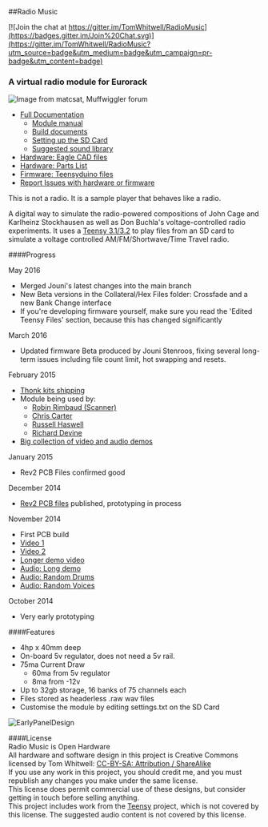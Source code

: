 ##Radio Music

[![Join the chat at https://gitter.im/TomWhitwell/RadioMusic](https://badges.gitter.im/Join%20Chat.svg)](https://gitter.im/TomWhitwell/RadioMusic?utm_source=badge&utm_medium=badge&utm_campaign=pr-badge&utm_content=badge)

### A virtual radio module for Eurorack
![Image from matcsat, Muffwiggler forum](https://raw.githubusercontent.com/TomWhitwell/RadioMusic/master/Collateral/BuildImages/rmpic.jpg)

- [Full Documentation](https://github.com/TomWhitwell/RadioMusic/wiki)
    - [Module manual](https://github.com/TomWhitwell/RadioMusic/wiki/How-to-use-the-Radio-Music-module)  
    - [Build documents](https://github.com/TomWhitwell/RadioMusic/wiki/Building-the-Radio-Music-module)  
    - [Setting up the SD Card](https://github.com/TomWhitwell/RadioMusic/wiki/SD-Card%3A-Format-%26-File-Structure)  
    - [Suggested sound library](https://github.com/TomWhitwell/RadioMusic/wiki/Audio-for-the-SD-Card)  
- [Hardware: Eagle CAD files](https://github.com/TomWhitwell/RadioMusic/tree/master/RadioMusicHardware)
- [Hardware: Parts List](https://github.com/TomWhitwell/RadioMusic/wiki/BOM---Parts-List)
- [Firmware: Teensyduino files](https://github.com/TomWhitwell/RadioMusic/tree/master/RadioMusic)
- [Report Issues with hardware or firmware](https://github.com/TomWhitwell/RadioMusic/issues)

This is not a radio. It is a sample player that behaves like a radio.  

A digital way to simulate the radio-powered compositions of John Cage and Karlheinz Stockhausen as well as Don Buchla's voltage-controlled radio experiments. It uses a [Teensy 3.1/3.2](https://www.pjrc.com/teensy/) to play files from an SD card to simulate a voltage controlled AM/FM/Shortwave/Time Travel radio. 

####Progress  

May 2016
- Merged Jouni's latest changes into the main branch
- New Beta versions in the Collateral/Hex Files folder: Crossfade and a new Bank Change interface
- If you're developing firmware yourself, make sure you read the 'Edited Teensy Files' section, because this has changed significantly

March 2016  
- Updated firmware Beta produced by Jouni Stenroos, fixing several long-term issues including file count limit, hot swapping and resets.  

February 2015  
- [Thonk kits shipping](http://www.thonk.co.uk/product-category/music-thing-modular/)  
- Module being used by:  
    - [Robin Rimbaud (Scanner)](https://twitter.com/robinrimbaud/status/562663428830289921)   
    - [Chris Carter](https://twitter.com/chris_carter_/status/562889299621076993)  
    - [Russell Haswell](https://twitter.com/russellhaswell/status/552213743363690496)  
    - [Richard Devine](https://instagram.com/p/900BnMjQjw/)  
- [Big collection of video and audio demos](http://musicthing.co.uk/modular/?p=1087)  

January 2015  
- Rev2 PCB Files confirmed good  

December 2014  
- [Rev2 PCB files](https://github.com/TomWhitwell/RadioMusic/tree/master/RadioMusicHardware/Gerbers/Rev%202%20Gerbers%20Dec%202014) published, prototyping in process  

November 2014  
- First PCB build   
- [Video 1](http://instagram.com/p/vCNc37DmSj/)  
- [Video 2](http://instagram.com/p/vnv1T-DmUm/)  
- [Longer demo video](http://vimeo.com/113050279)  
- [Audio: Long demo](https://soundcloud.com/musicthing/radio-music-20-minutes-of-madness)  
- [Audio: Random Drums](https://soundcloud.com/musicthing/radio-music-random-drums)  
- [Audio: Random Voices](https://soundcloud.com/musicthing/radio-music-random-voices)   

October 2014   
- Very early prototyping     


####Features
- 4hp x 40mm deep  
- On-board 5v regulator, does not need a 5v rail.
- 75ma Current Draw   
    - 60ma from 5v regulator  
    - 8ma from -12v  
- Up to 32gb storage, 16 banks of 75 channels each  
- Files stored as headerless .raw wav files
- Customise the module by editing settings.txt on the SD Card

![EarlyPanelDesign](https://raw.githubusercontent.com/TomWhitwell/RadioMusic/master/Collateral/img.png)

####License  
Radio Music is Open Hardware  
All hardware and software design in this project is Creative Commons licensed by Tom Whitwell: [CC-BY-SA: Attribution / ShareAlike](https://creativecommons.org/licenses/by-sa/3.0/)  
If you use any work in this project, you should credit me, and you must republish any changes you make under the same license.   
This license does permit commercial use of these designs, but consider getting in touch before selling anything.  
This project includes work from the [Teensy](https://www.pjrc.com/teensy/) project, which is not covered by this license. The suggested audio content is not covered by this license.  
